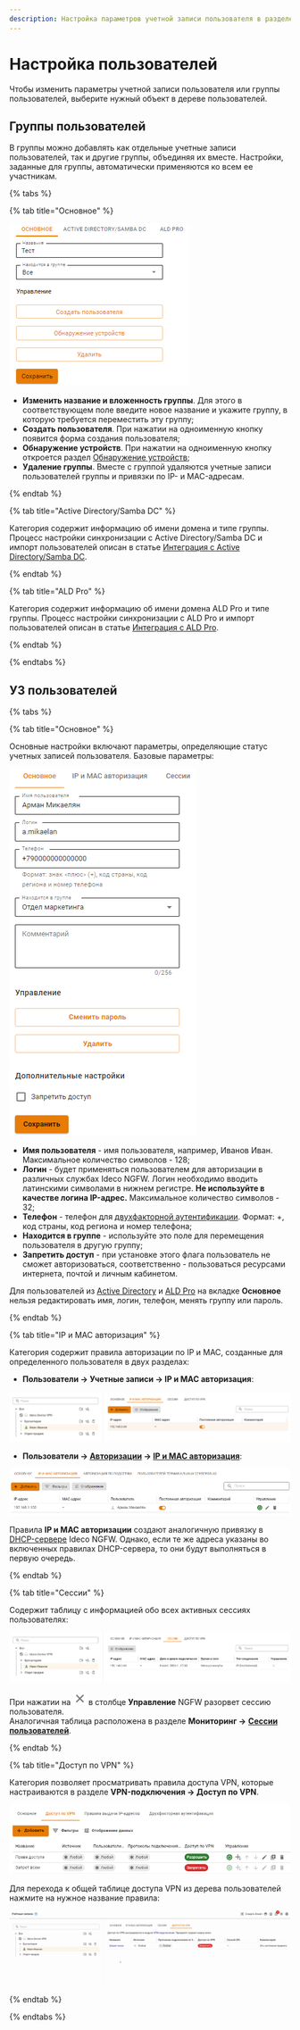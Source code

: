 ```yaml
---
description: Настройка параметров учетной записи пользователя в разделе Пользователи -> Учетные записи.
---
```


# Настройка пользователей

Чтобы изменить параметры учетной записи пользователя или группы пользователей, выберите нужный объект в дереве пользователей. 

## Группы пользователей

В группы можно добавлять как отдельные учетные записи пользователей, так и другие группы, объединяя их вместе. Настройки, заданные для группы, автоматически применяются ко всем ее участникам.

{% tabs %}

{% tab title="Основное" %}

![](/.gitbook/assets/tree5.png)

* **Изменить название и вложенность группы**. Для этого в соответствующем поле введите новое название и укажите группу, в которую требуется переместить эту группу;
* **Создать пользователя**. При нажатии на одноименную кнопку появится форма создания пользователя;
* **Обнаружение устройств**. При нажатии на одноименную кнопку откроется раздел [Обнаружение устройств](/settings/users/device-discovery.md);
* **Удаление группы**. Вместе с группой удаляются учетные записи пользователей группы и привязки по IP- и MAC-адресам.

{% endtab %}

{% tab title="Active Directory/Samba DC" %}

Категория содержит информацию об имени домена и типе группы. Процесс настройки синхронизации с Active Directory/Samba DC и импорт пользователей описан в статье [Интеграция с Active Directory/Samba DC](/settings/users/active-directory/).

{% endtab %}

{% tab title="ALD Pro" %}

Категория содержит информацию об имени домена ALD Pro и типе группы. Процесс настройки синхронизации с ALD Pro и импорт пользователей описан в статье [Интеграция с ALD Pro](/settings/users/ald-pro.md). 

{% endtab %}

{% endtabs %}

## УЗ пользователей

{% tabs %}

{% tab title="Основное" %}

Основные настройки включают параметры, определяющие статус учетных записей пользователя. Базовые параметры:

![](/.gitbook/assets/tree6.png)

* **Имя пользователя** - имя пользователя, например, Иванов Иван. Максимальное количество символов - 128;
* **Логин** - будет применяться пользователем для авторизации в различных службах Ideco NGFW. Логин необходимо вводить латинскими символами в нижнем регистре. **Не используйте в качестве логина IP-адрес.** Максимальное количество символов - 32;
* **Телефон** - телефон для [двухфакторной аутентификации](/settings/users/two-factor-authentication.md). Формат: +, код страны, код региона и номер телефона;
* **Находится в группе** - используйте это поле для перемещения пользователя в другую группу;
* **Запретить доступ** - при установке этого флага пользователь не сможет авторизоваться, соответственно - пользоваться ресурсами интернета, почтой и личным кабинетом.

Для пользователей из [Active Directory](/settings/users/active-directory/README.md) и [ALD Pro](/settings/users/ald-pro.md) на вкладке **Основное** нельзя редактировать имя, логин, телефон, менять группу или пароль.

{% endtab %}

{% tab title="IP и MAC авторизация" %}

Категория содержит правила авторизации по IP и MAC, созданные для определенного пользователя в двух разделах:

* **Пользователи -> Учетные записи -> IP и MAC авторизация**:

![](/.gitbook/assets/tree7.png)

* **Пользователи -> [Авторизации](/settings/users/authorization/README.md) -> [IP и MAC авторизация](/settings/users/authorization/ip-and-mac-authorization/README.md)**:

![](/.gitbook/assets/tree8.png)

Правила **IP и MAC авторизации** создают аналогичную привязку в [DHCP-сервере](/settings/services/dhcp.md) Ideco NGFW. Однако, если те же адреса указаны во включенных правилах DHCP-сервера, то они будут выполняться в первую очередь.

{% endtab %}

{% tab title="Сессии" %}

Содержит таблицу с информацией обо всех активных сессиях пользователях:

![](/.gitbook/assets/tree9.png)

При нажатии на ![](/.gitbook/assets/icon-cross.png) в столбце **Управление** NGFW разорвет сессию пользователя.\
Аналогичная таблица расположена в разделе **Мониторинг ->** [**Сессии пользователей**](/settings/monitor/authorized-users.md).

{% endtab %}

{% tab title="Доступ по VPN" %}

Категория позволяет просматривать правила доступа VPN, которые настраиваются в разделе **VPN-подключения -> Доступ по VPN**.

![](/.gitbook/assets/vpn-authorization7.png)

Для перехода к общей таблице доступа VPN из дерева пользователей нажмите на нужное название правила:

![](/.gitbook/assets/tree7.gif)

{% endtab %}

{% endtabs %}
